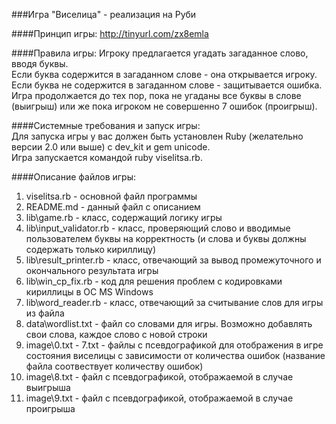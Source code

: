 ###Игра "Виселица" - реализация на Руби

####Принцип игры:
http://tinyurl.com/zx8emla

####Правила игры:
Игроку предлагается угадать загаданное слово, вводя буквы.  
Если буква содержится в загаданном слове - она открывается игроку.  
Если буква не содержится в загаданном слове - защитывается ошибка.  
Игра продолжается до тех пор, пока не угаданы все буквы в слове (выигрыш) или же пока игроком не совершенно 7 ошибок (проигрыш).
  

####Системные требования и запуск игры:  
Для запуска игры у вас должен быть установлен Ruby (желательно версии 2.0 или выше) с dev_kit и gem unicode.  
Игра запускается командой ruby viselitsa.rb.  

####Описание файлов игры:
1. viselitsa.rb - основной файл программы  
2. README.md - данный файл с описанием  
3. lib\game.rb - класс, содержащий логику игры  
4. lib\input_validator.rb - класс, проверяющий слово и вводимые пользователем буквы на корректность (и слова и буквы должны содержать только кириллицу)  
5. lib\result_printer.rb - класс, отвечающий за вывод промежуточного и окончального результата игры  
6. lib\win_cp_fix.rb - код для решения проблем с кодировками кириллицы в ОС MS Windows  
7. lib\word_reader.rb - класс, отвечающий за считывание слов для игры из файла  
8. data\wordlist.txt - файл со словами для игры. Возможно добавлять свои слова, каждое слово с новой строки  
9. image\0.txt - 7.txt - файлы с псевдографикой для отображения в игре состояния виселицы с зависимости от количества ошибок (название файла соотвествует количеству ошибок)  
10. image\8.txt - файл с псевдографикой, отображаемой в случае выигрыша  
11. image\9.txt - файл с псевдографикой, отображаемой в случае проигрыша  